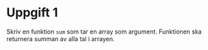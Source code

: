 # Uppgift 1

Skriv en funktion `sum` som tar en array som argument. Funktionen ska returnera summan av alla tal i arrayen.
